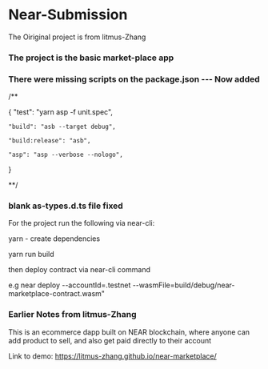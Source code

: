 # Near-Submission

The Oiriginal project is from litmus-Zhang

### The project is the basic market-place app
### There were missing scripts on the package.json --- Now added 
/** 

{
    "test": "yarn asp -f unit.spec",

    "build": "asb --target debug",

    "build:release": "asb",

    "asp": "asp --verbose --nologo",

}

**/
### blank as-types.d.ts file fixed

For the project run the following via near-cli:

yarn - create dependencies

yarn run build

then deploy contract via near-cli command 

e.g near deploy --accountId=<my-near-wallet-accountname>.testnet --wasmFile=build/debug/near-marketplace-contract.wasm" 


### Earlier Notes from litmus-Zhang
This is an ecommerce dapp built on NEAR blockchain, where anyone can  add product to sell, and also get paid directly to their account


Link to demo: https://litmus-zhang.github.io/near-marketplace/
